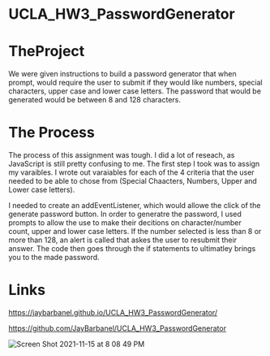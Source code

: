 # UCLA_HW3_PasswordGenerator
# TheProject 
We were given instructions to build a password generator that when prompt, would require the user to submit if they would like numbers, 
special characters, upper case and lower case letters.  The password that would be generated would be between 8 and 128 characters.  

# The Process 
The process of this assignment was tough.  I did a lot of reseach, as JavaScript is still pretty confusing to me.  The first step I took was to assign my varaibles.  I wrote out varaiables for each of the 4 criteria that the user needed to be able to chose from (Special Chaacters, Numbers, Upper and Lower case letters). 

I needed to create an addEventListener, which would allowe the click of the generate password button. In order to generatre the password, I used prompts to allow the use to make their decitions on character/number count, upper and lower case letters.  If the number selected is less than 8 or more than 128, an alert is called that askes the user to resubmit their answer.  The code then goes through the if statements to ultimatley brings you to the made password.  

# Links 

https://jaybarbanel.github.io/UCLA_HW3_PasswordGenerator/

https://github.com/JayBarbanel/UCLA_HW3_PasswordGenerator


![Screen Shot 2021-11-15 at 8 08 49 PM](https://user-images.githubusercontent.com/89555843/141907787-1c77efc3-659a-418d-8050-9b28e54fea8b.png)
